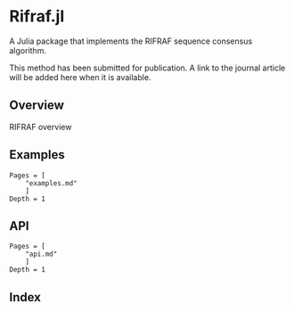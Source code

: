 # Rifraf.jl

A Julia package that implements the RIFRAF sequence consensus algorithm.

This method has been submitted for publication. A link to the journal
article will be added here when it is available.

## Overview

RIFRAF overview

## Examples

```@contents
Pages = [
    "examples.md"
    ]
Depth = 1
```

## API
```@contents
Pages = [
    "api.md"
    ]
Depth = 1
```

## Index

```@index
```